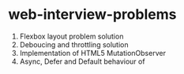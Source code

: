 # web-interview-problems

1. Flexbox layout problem solution
2. Deboucing and throttling solution
3. Implementation of HTML5 MutationObserver
4. Async, Defer and Default behaviour of <script> tag